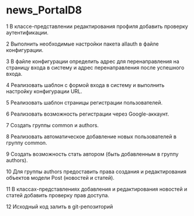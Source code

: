 # news_PortalD8
1 В классе-представлении редактирования профиля добавить проверку аутентификации.

2 Выполнить необходимые настройки пакета allauth в файле конфигурации.

3 В файле конфигурации определить адрес для перенаправления на страницу входа в систему и адрес перенаправления после успешного входа.

4 Реализовать шаблон с формой входа в систему и выполнить настройку конфигурации URL.

5 Реализовать шаблон страницы регистрации пользователей.

6 Реализовать возможность регистрации через Google-аккаунт.

7 Создать группы common и authors.

8 Реализовать автоматическое добавление новых пользователей в группу common.

9 Создать возможность стать автором (быть добавленным в группу authors).

10 Для группы authors предоставить права создания и редактирования объектов модели Post (новостей и статей).

11 В классах-представлениях добавления и редактирования новостей и статей добавить проверку прав доступа.

12 Исходный код залить в git-репозиторий
